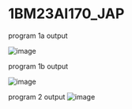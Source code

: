 # 1BM23AI170_JAP

program 1a output

![image](https://github.com/user-attachments/assets/5403aef6-f420-4d03-88c6-71000047c3d3)

program 1b output

![image](https://github.com/user-attachments/assets/6f23abbd-7e6e-49b0-a064-6c691fe927f4)

program 2 output
![image](https://github.com/user-attachments/assets/915eed8f-a3ca-49fe-9ab0-79c0953367de)

